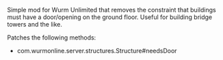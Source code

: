 Simple mod for Wurm Unlimited that removes the constraint that buildings must
have a door/opening on the ground floor. Useful for building bridge towers and
the like.


Patches the following methods:
 * com.wurmonline.server.structures.Structure#needsDoor
